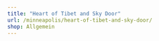 ```yaml
---
title: "Heart of Tibet and Sky Door"
url: /minneapolis/heart-of-tibet-and-sky-door/
shop: Allgemein
---
```

